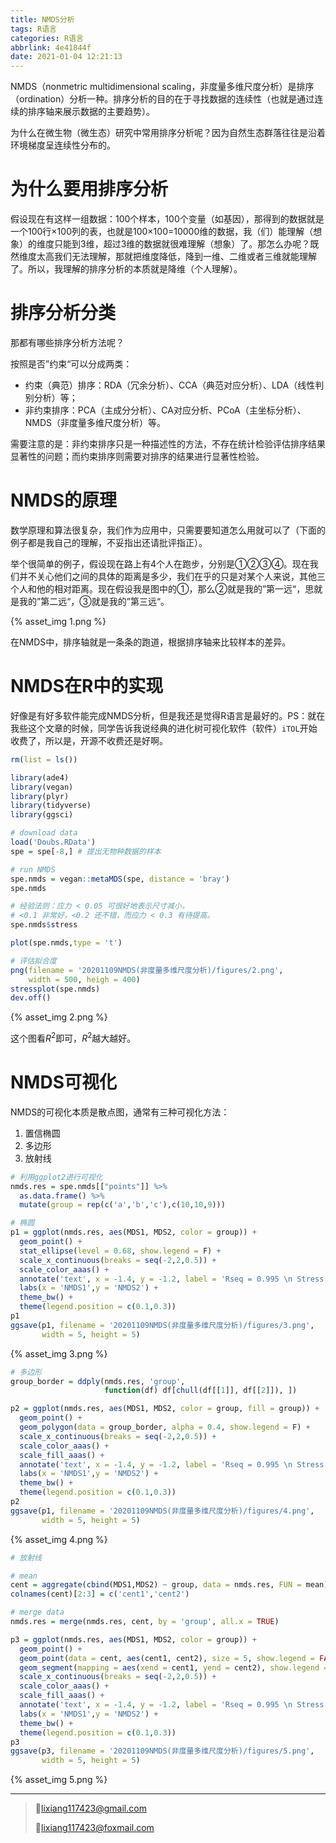 ```yaml
---
title: NMDS分析
tags: R语言
categories: R语言
abbrlink: 4e41844f
date: 2021-01-04 12:21:13
---
```


NMDS（nonmetric multidimensional scaling，非度量多维尺度分析）是排序（ordination）分析一种。排序分析的目的在于寻找数据的连续性（也就是通过连续的排序轴来展示数据的主要趋势）。

<!-- more -->

为什么在微生物（微生态）研究中常用排序分析呢？因为自然生态群落往往是沿着环境梯度呈连续性分布的。

# 为什么要用排序分析

假设现在有这样一组数据：100个样本，100个变量（如基因），那得到的数据就是一个100行×100列的表，也就是100×100=10000维的数据，我（们）能理解（想象）的维度只能到3维，超过3维的数据就很难理解（想象）了。那怎么办呢？既然维度太高我们无法理解，那就把维度降低，降到一维、二维或者三维就能理解了。所以，我理解的排序分析的本质就是降维（个人理解）。

# 排序分析分类

那都有哪些排序分析方法呢？

按照是否”约束“可以分成两类：

- 约束（典范）排序：RDA（冗余分析）、CCA（典范对应分析）、LDA（线性判别分析）等；
- 非约束排序：PCA（主成分分析）、CA对应分析、PCoA（主坐标分析）、NMDS（非度量多维尺度分析）等。

需要注意的是：非约束排序只是一种描述性的方法，不存在统计检验评估排序结果显著性的问题；而约束排序则需要对排序的结果进行显著性检验。

# NMDS的原理

数学原理和算法很复杂，我们作为应用中，只需要要知道怎么用就可以了（下面的例子都是我自己的理解，不妥指出还请批评指正）。

举个很简单的例子，假设现在路上有4个人在跑步，分别是①②③④。现在我们并不关心他们之间的具体的距离是多少，我们在乎的只是对某个人来说，其他三个人和他的相对距离。现在假设我是图中的①，那么②就是我的”第一远“，思就是我的”第二远“，③就是我的”第三远“。

{% asset_img 1.png %}

在NMDS中，排序轴就是一条条的跑道，根据排序轴来比较样本的差异。

# NMDS在R中的实现

好像是有好多软件能完成NMDS分析，但是我还是觉得R语言是最好的。PS：就在我些这个文章的时候，同学告诉我说经典的进化树可视化软件（软件）`iTOL`开始收费了，所以是，开源不收费还是好啊。

```R
rm(list = ls())

library(ade4)
library(vegan)
library(plyr)
library(tidyverse)
library(ggsci)

# download data
load('Doubs.RData')
spe = spe[-8,] # 提出无物种数据的样本

# run NMDS
spe.nmds = vegan::metaMDS(spe, distance = 'bray')
spe.nmds

# 经验法则：应力 < 0.05 可很好地表示尺寸减小，
# <0.1 非常好，<0.2 还不错，而应力 < 0.3 有待提高。
spe.nmds$stress

plot(spe.nmds,type = 't')

# 评估拟合度
png(filename = '20201109NMDS(非度量多维尺度分析)/figures/2.png',
    width = 500, heigh = 400)
stressplot(spe.nmds)
dev.off()
```

{% asset_img 2.png %}



这个图看$R^2$即可，$R^2$越大越好。

# NMDS可视化

NMDS的可视化本质是散点图，通常有三种可视化方法：

1. 置信椭圆
2. 多边形
3. 放射线

```R
# 利用ggplot2进行可视化
nmds.res = spe.nmds[["points"]] %>%
  as.data.frame() %>%
  mutate(group = rep(c('a','b','c'),c(10,10,9)))

# 椭圆
p1 = ggplot(nmds.res, aes(MDS1, MDS2, color = group)) +
  geom_point() +
  stat_ellipse(level = 0.68, show.legend = F) +
  scale_x_continuous(breaks = seq(-2,2,0.5)) +
  scale_color_aaas() +
  annotate('text', x = -1.4, y = -1.2, label = 'Rseq = 0.995 \n Stress = 0.0738') +
  labs(x = 'NMDS1',y = 'NMDS2') +
  theme_bw() +
  theme(legend.position = c(0.1,0.3))
p1
ggsave(p1, filename = '20201109NMDS(非度量多维尺度分析)/figures/3.png',
       width = 5, height = 5)
```

{% asset_img 3.png %}

```R
# 多边形
group_border = ddply(nmds.res, 'group', 
                     function(df) df[chull(df[[1]], df[[2]]), ])

p2 = ggplot(nmds.res, aes(MDS1, MDS2, color = group, fill = group)) +
  geom_point() +
  geom_polygon(data = group_border, alpha = 0.4, show.legend = F) +
  scale_x_continuous(breaks = seq(-2,2,0.5)) +
  scale_color_aaas() +
  scale_fill_aaas() +
  annotate('text', x = -1.4, y = -1.2, label = 'Rseq = 0.995 \n Stress = 0.0738') +
  labs(x = 'NMDS1',y = 'NMDS2') +
  theme_bw() +
  theme(legend.position = c(0.1,0.3))
p2
ggsave(p1, filename = '20201109NMDS(非度量多维尺度分析)/figures/4.png',
       width = 5, height = 5)
```

{% asset_img 4.png %}

```R
# 放射线

# mean
cent = aggregate(cbind(MDS1,MDS2) ~ group, data = nmds.res, FUN = mean)
colnames(cent)[2:3] = c('cent1','cent2')

# merge data
nmds.res = merge(nmds.res, cent, by = 'group', all.x = TRUE)

p3 = ggplot(nmds.res, aes(MDS1, MDS2, color = group)) +
  geom_point() +
  geom_point(data = cent, aes(cent1, cent2), size = 5, show.legend = FALSE) +
  geom_segment(mapping = aes(xend = cent1, yend = cent2), show.legend = FALSE) +
  scale_x_continuous(breaks = seq(-2,2,0.5)) +
  scale_color_aaas() +
  scale_fill_aaas() +
  annotate('text', x = -1.4, y = -1.2, label = 'Rseq = 0.995 \n Stress = 0.0738') +
  labs(x = 'NMDS1',y = 'NMDS2') +
  theme_bw() +
  theme(legend.position = c(0.1,0.3))
p3
ggsave(p3, filename = '20201109NMDS(非度量多维尺度分析)/figures/5.png',
       width = 5, height = 5)
```

{% asset_img 5.png %}

---

>💌lixiang117423@gmail.com
>
>💌lixiang117423@foxmail.com















